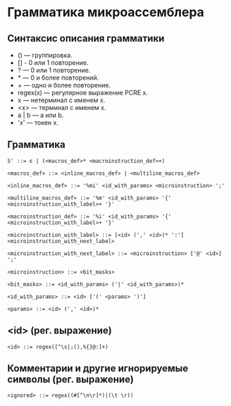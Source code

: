 # Грамматика микроассемблера
## Синтаксис описания грамматики
* () — группировка.
* [] - 0 или 1 повторение.
* ? — 0 или 1 повторение.
* \* — 0 и более повторений.
* \+ — одно и более повторение.
* regex(x) — регулярное выражение PCRE x.
* x — нетерминал с именем x.
* \<x\> — терминал с именем x.
* a | b — a или b.
* 'x' — токен x.

## Грамматика

```
S' ::= ϵ | (<macros_def>* <macroinstruction_def>+)

<macros_def> ::= <inline_macros_def> | <multiline_macros_def>

<inline_macros_def> ::= '%mi' <id_with_params> <microinstruction> ';'

<multiline_macros_def> ::= '%m' <id_with_params> '{' <microinstruction_with_label>+ '}'

<macroinstruction_def> ::= '%i' <id_with_params> '{' <microinstruction_with_label>+ '}'

<microinstruction_with_label> ::= [<id> (',' <id>)* ':'] <microinstruction_with_next_label>

<microinstruction_with_next_label> ::= <microinstruction> ['@' <id>] ';'

<microinstruction> ::= <bit_masks>

<bit_masks> ::= <id_with_params> ('|' <id_with_params>)*

<id_with_params> ::= <id> ['(' <params> ')']

<params> ::= <id> (',' <id>)*
```

## \<id\> (рег. выражение)
``` <id> ::= regex([^\s|;(),%{}@:]+) ```

## Комментарии и другие игнорируемые символы (рег. выражение)
``` <ignored> ::= regex((#[^\n\r]*)|(\t \r)) ```